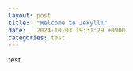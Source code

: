 ```yaml
---
layout: post
title:  "Welcome to Jekyll!"
date:   2024-10-03 19:31:29 +0900
categories: test
---
```


test